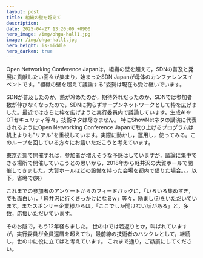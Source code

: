 ```yaml
---
layout: post
title: 組織の壁を超えて
description: 
date: 2025-04-27 13:20:00 +0900
hero_image: /img/ohga-hall1.jpg
image: /img/ohga-hall1.jpg
hero_height: is-middle
hero_darken: true
---
```


Open NetworkIng Conference Japanは，組織の壁を超えて，SDNの普及と発展に貢献したい面々が集まり，始まったSDN Japanが母体のカンファレンスイベントです。"組織の壁を超えて議論する"姿勢は現在も受け継いでいます。

SDNが普及したのか，熱が冷めたのか，期待外れだったのか，SDNでは参加者数が伸びなくなったので，SDNに拘らずオープンネットワークとして枠を広げました。最近ではさらに枠を広げようと実行委員内で議論しています。生成AIやOTセキュリティ等々，技術ネタは尽きません。
特にShowNetネタの講演に代表されるようにOpen NetworkIng Conference Japanで取り上げるプログラムは机上よりも"リアル"を重視しています。実際に動かし，運用し，使ってみる。このループを回している方々にお話いただこうと考えています。

東京近郊で開催すれば，参加者が増えそうな予感はしていますが，議論に集中できる場所で開催していこうとの思いから，2018年から軽井沢の大賀ホールで開催してきました。大賀ホールほどの設備を持った会場を都内で借りた場合。。。以下，省略で(笑)

これまでの参加者のアンケートからのフィードバックに，「いろいろ集めすぎ，でも面白い」，「軽井沢に行くきっかけになるw」等々，励まし(?)をいただいています。またスポンサー企業様からは，「ここでしか聞けない話がある」と，多数，応援いただいています。

そのお陰で，もう12年経ちました。
世の中では若返りとか，叫ばれていますが，実行委員が全員還暦を超えても，最前線の技術者のハシクレとして，継続し，世の中に役に立てばと考えています。
これまで通り，ご贔屓にしてください。
